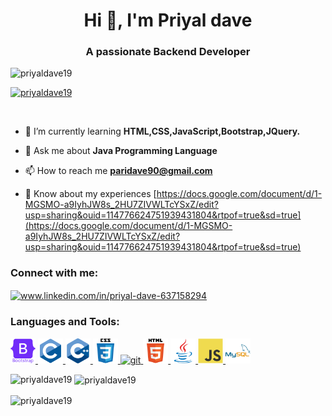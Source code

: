 <h1 align="center">Hi 👋, I'm Priyal dave</h1>
<h3 align="center">A passionate Backend Developer</h3>

<p align="left"> <img src="https://komarev.com/ghpvc/?username=priyaldave19&label=Profile%20views&color=0e75b6&style=flat" alt="priyaldave19" /> </p>

<p align="left"> <a href="https://github.com/ryo-ma/github-profile-trophy"><img src="https://github-profile-trophy.vercel.app/?username=priyaldave19" alt="priyaldave19" /></a> </p>

<p align="left"> <a href="https://twitter.com/" target="blank"><img src="https://img.shields.io/twitter/follow/?logo=twitter&style=for-the-badge" alt="" /></a> </p>

- 🌱 I’m currently learning **HTML,CSS,JavaScript,Bootstrap,JQuery.**

- 💬 Ask me about **Java Programming Language**

- 📫 How to reach me **paridave90@gmail.com**

- 📄 Know about my experiences [https://docs.google.com/document/d/1-MGSMO-a9IyhJW8s_2HU7ZIVWLTcYSxZ/edit?usp=sharing&ouid=114776624751939431804&rtpof=true&sd=true](https://docs.google.com/document/d/1-MGSMO-a9IyhJW8s_2HU7ZIVWLTcYSxZ/edit?usp=sharing&ouid=114776624751939431804&rtpof=true&sd=true)

<h3 align="left">Connect with me:</h3>
<p align="left">
<a href="https://linkedin.com/in/www.linkedin.com/in/priyal-dave-637158294" target="blank"><img align="center" src="https://raw.githubusercontent.com/rahuldkjain/github-profile-readme-generator/master/src/images/icons/Social/linked-in-alt.svg" alt="www.linkedin.com/in/priyal-dave-637158294" height="30" width="40" /></a>
</p>

<h3 align="left">Languages and Tools:</h3>
<p align="left"> <a href="https://getbootstrap.com" target="_blank" rel="noreferrer"> <img src="https://raw.githubusercontent.com/devicons/devicon/master/icons/bootstrap/bootstrap-plain-wordmark.svg" alt="bootstrap" width="40" height="40"/> </a> <a href="https://www.cprogramming.com/" target="_blank" rel="noreferrer"> <img src="https://raw.githubusercontent.com/devicons/devicon/master/icons/c/c-original.svg" alt="c" width="40" height="40"/> </a> <a href="https://www.w3schools.com/cpp/" target="_blank" rel="noreferrer"> <img src="https://raw.githubusercontent.com/devicons/devicon/master/icons/cplusplus/cplusplus-original.svg" alt="cplusplus" width="40" height="40"/> </a> <a href="https://www.w3schools.com/css/" target="_blank" rel="noreferrer"> <img src="https://raw.githubusercontent.com/devicons/devicon/master/icons/css3/css3-original-wordmark.svg" alt="css3" width="40" height="40"/> </a> <a href="https://git-scm.com/" target="_blank" rel="noreferrer"> <img src="https://www.vectorlogo.zone/logos/git-scm/git-scm-icon.svg" alt="git" width="40" height="40"/> </a> <a href="https://www.w3.org/html/" target="_blank" rel="noreferrer"> <img src="https://raw.githubusercontent.com/devicons/devicon/master/icons/html5/html5-original-wordmark.svg" alt="html5" width="40" height="40"/> </a> <a href="https://www.java.com" target="_blank" rel="noreferrer"> <img src="https://raw.githubusercontent.com/devicons/devicon/master/icons/java/java-original.svg" alt="java" width="40" height="40"/> </a> <a href="https://developer.mozilla.org/en-US/docs/Web/JavaScript" target="_blank" rel="noreferrer"> <img src="https://raw.githubusercontent.com/devicons/devicon/master/icons/javascript/javascript-original.svg" alt="javascript" width="40" height="40"/> </a> <a href="https://www.mysql.com/" target="_blank" rel="noreferrer"> <img src="https://raw.githubusercontent.com/devicons/devicon/master/icons/mysql/mysql-original-wordmark.svg" alt="mysql" width="40" height="40"/> </a> </p>

<p><img align="left" src="https://github-readme-stats.vercel.app/api/top-langs?username=priyaldave19&show_icons=true&locale=en&layout=compact" alt="priyaldave19" /></p>

<p>&nbsp;<img align="center" src="https://github-readme-stats.vercel.app/api?username=priyaldave19&show_icons=true&locale=en" alt="priyaldave19" /></p>

<p><img align="center" src="https://github-readme-streak-stats.herokuapp.com/?user=priyaldave19&" alt="priyaldave19"></p>
